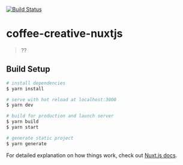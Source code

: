 [![Build Status](https://travis-ci.org/gtrrz-victor/coffee-creative-nuxtjs.svg?branch=develop)](https://travis-ci.org/gtrrz-victor/coffee-creative-nuxtjs)

# coffee-creative-nuxtjs

> ??

## Build Setup

```bash
# install dependencies
$ yarn install

# serve with hot reload at localhost:3000
$ yarn dev

# build for production and launch server
$ yarn build
$ yarn start

# generate static project
$ yarn generate
```

For detailed explanation on how things work, check out [Nuxt.js docs](https://nuxtjs.org).
